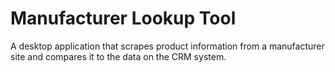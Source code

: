 # Manufacturer Lookup Tool
A desktop application that scrapes product information from a manufacturer site and compares it to the data on the CRM system.
